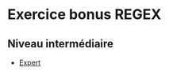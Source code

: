 # Exercice bonus REGEX

## Niveau intermédiaire

- [Expert](https://regexcrossword.com/challenges/experienced/puzzles/1)
